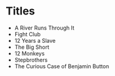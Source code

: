 # Titles

- A River Runs Through It
- Fight Club
- 12 Years a Slave
- The Big Short
- 12 Monkeys
- Stepbrothers
- The Curious Case of Benjamin Button